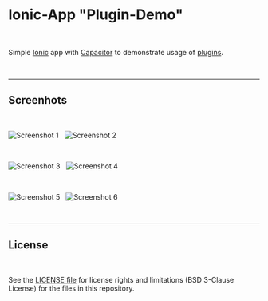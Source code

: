 # Ionic-App "Plugin-Demo" #

<br>

Simple [Ionic](https://ionicframework.com) app with [Capacitor](https://capacitorjs.com/) to demonstrate usage of [plugins](https://capacitorjs.com/docs/plugins).

<br>

----

## Screenhots ##

<br>

![Screenshot 1](screenshot_1.png)  &nbsp;  ![Screenshot 2](screenshot_2.png)

<br>

![Screenshot 3](screenshot_3.png)  &nbsp;  ![Screenshot 4](screenshot_4.png)

<br>

![Screenshot 5](screenshot_5.png)  &nbsp;  ![Screenshot 6](screenshot_6.png)


<br>

----

## License ##

<br>

See the [LICENSE file](LICENSE.md) for license rights and limitations (BSD 3-Clause License) for the files in this repository.

<br>